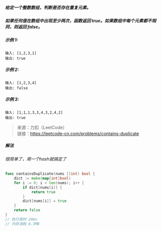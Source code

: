 ##### 给定一个整数数组，判断是否存在重复元素。
##### 如果任何值在数组中出现至少两次，函数返回 true。如果数组中每个元素都不相同，则返回 false。
##### 示例 1:
```
输入: [1,2,3,1]
输出: true
```
##### 示例 2:
```
输入: [1,2,3,4]
输出: false
```
##### 示例 3:
```
输入: [1,1,1,3,3,4,3,2,4,2]
输出: true
```
> 来源：力扣（LeetCode）<br>
  链接：https://leetcode-cn.com/problems/contains-duplicate
##### 解法
###### 很简单了，用一个hash就搞定了
```go
func containsDuplicate(nums []int) bool {
    dict := make(map[int]bool)
    for i := 0; i < len(nums); i++ {
        if dict[nums[i]] {
            return true
        }
        dict[nums[i]] = true
    }
    return false
}
// 执行用时 24ms
// 内存消耗 6.3MB
```

